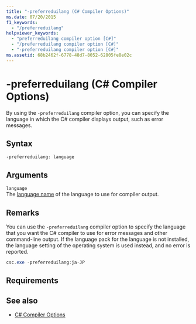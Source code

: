 ```yaml
---
title: "-preferreduilang (C# Compiler Options)"
ms.date: 07/20/2015
f1_keywords: 
  - "/preferreduilang"
helpviewer_keywords: 
  - "preferreduilang compiler option [C#]"
  - "/preferreduilang compiler option [C#]"
  - "-preferreduilang compiler option [C#]"
ms.assetid: 68b2462f-6778-48d7-8052-62805fe8e02c
---
```

# -preferreduilang (C# Compiler Options)
By using the `-preferreduilang` compiler option, you can specify the language in which the C# compiler displays output, such as error messages.  
  
## Syntax  
  
```console  
-preferreduilang: language  
```  
  
## Arguments  
 `language`  
 The [language name](/windows/desktop/Intl/language-names) of the language to use for compiler output.  
  
## Remarks  
 You can use the `-preferreduilang` compiler option to specify the language that you want the C# compiler to use for error messages and other command-line output. If the language pack for the language is not installed, the language setting of the operating system is used instead, and no error is reported.  
  
```csharp  
csc.exe -preferreduilang:ja-JP  
```  
  
## Requirements  
  
## See also

- [C# Compiler Options](./index.md)
